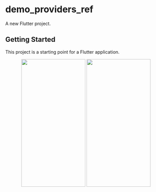 # demo_providers_ref

A new Flutter project.

## Getting Started

This project is a starting point for a Flutter application.

<p align="center">
  <img src="https://raw.githubusercontent.com/kisahtegar/riverpod_demo/master/demo/demo_providers_ref/preview/1.png"  width="200" height="400"/>
  <img src="https://raw.githubusercontent.com/kisahtegar/riverpod_demo/master/demo/demo_providers_ref/preview/2.png"  width="200" height="400"/>
</p>
